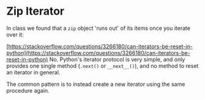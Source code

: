 # Zip Iterator

In class we found that a `zip` object 'runs out' of its items once you iterate over it:


[https://stackoverflow.com/questions/3266180/can-iterators-be-reset-in-python](https://stackoverflow.com/questions/3266180/can-iterators-be-reset-in-python)
No. Python's iterator protocol is very simple, and only provides one single method (`.next()`  or  `__next__()`), and no method to reset an iterator in general.

The common pattern is to instead create a new iterator using the same procedure again.
<!--stackedit_data:
eyJoaXN0b3J5IjpbMTIxNDY5NzcwMF19
-->